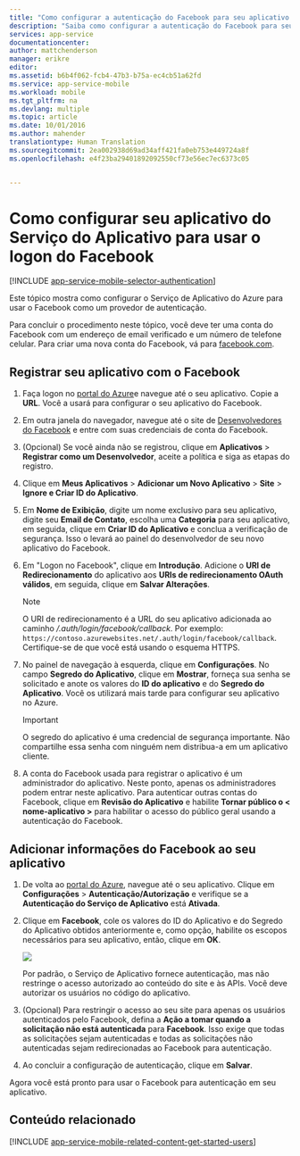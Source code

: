 ```yaml
---
title: "Como configurar a autenticação do Facebook para seu aplicativo de Serviços de Aplicativos"
description: "Saiba como configurar a autenticação do Facebook para seu aplicativo de Serviços de Aplicativos."
services: app-service
documentationcenter: 
author: mattchenderson
manager: erikre
editor: 
ms.assetid: b6b4f062-fcb4-47b3-b75a-ec4cb51a62fd
ms.service: app-service-mobile
ms.workload: mobile
ms.tgt_pltfrm: na
ms.devlang: multiple
ms.topic: article
ms.date: 10/01/2016
ms.author: mahender
translationtype: Human Translation
ms.sourcegitcommit: 2ea002938d69ad34aff421fa0eb753e449724a8f
ms.openlocfilehash: e4f23ba29401892092550cf73e56ec7ec6373c05


---
```

# <a name="how-to-configure-your-app-service-application-to-use-facebook-login"></a>Como configurar seu aplicativo do Serviço do Aplicativo para usar o logon do Facebook
[!INCLUDE [app-service-mobile-selector-authentication](../../includes/app-service-mobile-selector-authentication.md)]

Este tópico mostra como configurar o Serviço de Aplicativo do Azure para usar o Facebook como um provedor de autenticação.

Para concluir o procedimento neste tópico, você deve ter uma conta do Facebook com um endereço de email verificado e um número de telefone celular. Para criar uma nova conta do Facebook, vá para [facebook.com].

## <a name="register"> </a>Registrar seu aplicativo com o Facebook
1. Faça logon no [portal do Azure]e navegue até o seu aplicativo. Copie a **URL**. Você a usará para configurar o seu aplicativo do Facebook.
2. Em outra janela do navegador, navegue até o site de [Desenvolvedores do Facebook] e entre com suas credenciais de conta do Facebook.
3. (Opcional) Se você ainda não se registrou, clique em **Aplicativos** > **Registrar como um Desenvolvedor**, aceite a política e siga as etapas do registro.
4. Clique em **Meus Aplicativos** > **Adicionar um Novo Aplicativo** > **Site** > **Ignore e Criar ID do Aplicativo**. 
5. Em **Nome de Exibição**, digite um nome exclusivo para seu aplicativo, digite seu **Email de Contato**, escolha uma **Categoria** para seu aplicativo, em seguida, clique em **Criar ID do Aplicativo** e conclua a verificação de segurança. Isso o levará ao painel do desenvolvedor de seu novo aplicativo do Facebook.
6. Em "Logon no Facebook", clique em **Introdução**. Adicione o **URI de Redirecionamento** do aplicativo aos **URIs de redirecionamento OAuth válidos**, em seguida, clique em **Salvar Alterações**. 
   
   > [!NOTE]
   > O URI de redirecionamento é a URL do seu aplicativo adicionada ao caminho */.auth/login/facebook/callback*. Por exemplo: `https://contoso.azurewebsites.net/.auth/login/facebook/callback`. Certifique-se de que você está usando o esquema HTTPS.
   > 
   > 
7. No painel de navegação à esquerda, clique em **Configurações**. No campo **Segredo do Aplicativo**, clique em **Mostrar**, forneça sua senha se solicitado e anote os valores do **ID do aplicativo** e do **Segredo do Aplicativo**. Você os utilizará mais tarde para configurar seu aplicativo no Azure.
   
   > [!IMPORTANT]
   > O segredo do aplicativo é uma credencial de segurança importante. Não compartilhe essa senha com ninguém nem distribua-a em um aplicativo cliente.
   > 
   > 
8. A conta do Facebook usada para registrar o aplicativo é um administrador do aplicativo. Neste ponto, apenas os administradores podem entrar neste aplicativo. Para autenticar outras contas do Facebook, clique em **Revisão do Aplicativo** e habilite **Tornar público o < nome-aplicativo >** para habilitar o acesso do público geral usando a autenticação do Facebook.

## <a name="secrets"> </a>Adicionar informações do Facebook ao seu aplicativo
1. De volta ao [portal do Azure], navegue até o seu aplicativo. Clique em **Configurações** > **Autenticação/Autorização** e verifique se a **Autenticação do Serviço de Aplicativo** está **Ativada**.
2. Clique em **Facebook**, cole os valores do ID do Aplicativo e do Segredo do Aplicativo obtidos anteriormente e, como opção, habilite os escopos necessários para seu aplicativo, então, clique em **OK**.
   
    ![][0]
   
    Por padrão, o Serviço de Aplicativo fornece autenticação, mas não restringe o acesso autorizado ao conteúdo do site e às APIs. Você deve autorizar os usuários no código do aplicativo.
3. (Opcional) Para restringir o acesso ao seu site para apenas os usuários autenticados pelo Facebook, defina a **Ação a tomar quando a solicitação não está autenticada** para **Facebook**. Isso exige que todas as solicitações sejam autenticadas e todas as solicitações não autenticadas sejam redirecionadas ao Facebook para autenticação.
4. Ao concluir a configuração de autenticação, clique em **Salvar**.

Agora você está pronto para usar o Facebook para autenticação em seu aplicativo.

## <a name="related-content"> </a>Conteúdo relacionado
[!INCLUDE [app-service-mobile-related-content-get-started-users](../../includes/app-service-mobile-related-content-get-started-users.md)]

<!-- Images. -->
[0]: ./media/app-service-mobile-how-to-configure-facebook-authentication/mobile-app-facebook-settings.png

<!-- URLs. -->
[Desenvolvedores do Facebook]: http://go.microsoft.com/fwlink/p/?LinkId=268286
[facebook.com]: http://go.microsoft.com/fwlink/p/?LinkId=268285
[Introdução à autenticação]: /en-us/develop/mobile/tutorials/get-started-with-users-dotnet/
[portal do Azure]: https://portal.azure.com/



<!--HONumber=Nov16_HO3-->



